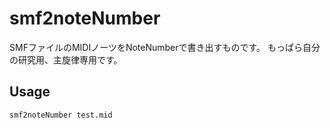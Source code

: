 # smf2noteNumber
SMFファイルのMIDIノーツをNoteNumberで書き出すものです。
もっぱら自分の研究用、主旋律専用です。

## Usage
```shell
smf2noteNumber test.mid
```
